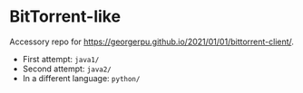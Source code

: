 # BitTorrent-like

Accessory repo for https://georgerpu.github.io/2021/01/01/bittorrent-client/.

- First attempt: `java1/`
- Second attempt: `java2/`
- In a different language: `python/`
